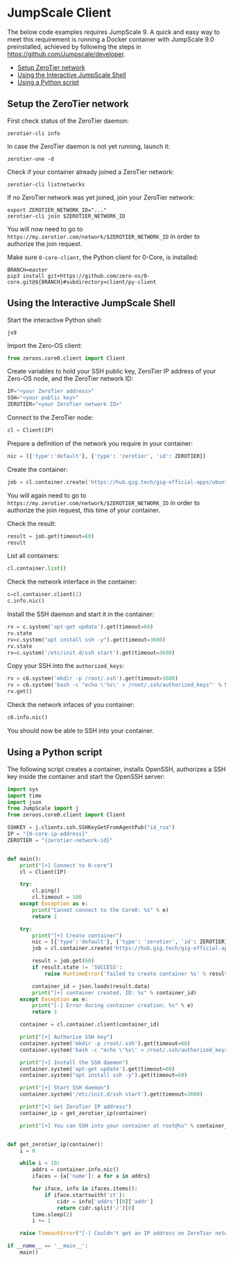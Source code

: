 # JumpScale Client

The below code examples requires JumpScale 9. A quick and easy way to meet this requirement is running a Docker container with JumpScale 9.0 preinstalled, achieved by following the steps in https://github.com/Jumpscale/developer.

- [Setup ZeroTier network](#setup-the-zerotier-network)
- [Using the Interactive JumpScale Shell](#using-the-interactive-jumpscale-shell)
- [Using a Python script](#using-a-python-script)

## Setup the ZeroTier network

First check status of the ZeroTier daemon:
```shell
zerotier-cli info
```

In case the ZeroTier daemon is not yet running, launch it:
```shell
zerotier-one -d
```

Check if your container already joined a ZeroTier network:
```shell
zerotier-cli listnetworks
```

If no ZeroTier network was yet joined, join your ZeroTier network:
```shell
export ZEROTIER_NETWORK_ID="..."
zerotier-cli join $ZEROTIER_NETWORK_ID
```

You will now need to go to `https://my.zerotier.com/network/$ZEROTIER_NETWORK_ID` in order to authorize the join request.

Make sure `0-core-client`, the Python client for 0-Core, is installed:
```shell
BRANCH=master
pip3 install git+https://github.com/zero-os/0-core.git@${BRANCH}#subdirectory=client/py-client
```

## Using the Interactive JumpScale Shell

Start the interactive Python shell:
```shell
js9
```

Import the Zero-OS client:
```python
from zeroos.core0.client import Client
```

Create variables to hold your SSH public key, ZeroTier IP address of your Zero-OS node, and the ZeroTier network ID:
```python
IP="<your ZeroTier address>"
SSH="<your public key>"
ZEROTIER="<your ZeroTier network ID>"
```

Connect to the ZeroTier node:
```python
cl = Client(IP)
```

Prepare a definition of the network you require in your container:
```python
nic = [{'type':'default'}, {'type': 'zerotier', 'id': ZEROTIER}]
```

Create the container:
```python
job = cl.container.create('https://hub.gig.tech/gig-official-apps/ubuntu1604.flist', nics=nic, storage='ardb://hub.gig.tech:16379')
```

You will again need to go to `https://my.zerotier.com/network/$ZEROTIER_NETWORK_ID` in order to authorize the join request, this time of your container.

Check the result:
```python
result = job.get(timeout=60)
result
```

List all containers:
```python
cl.container.list()
```

Check the network interface in the container:
```python
c=cl.container.client(1)
c.info.nic()
```

Install the SSH daemon and start it in the container:
```python
rv = c.system('apt-get update').get(timeout=60)
rv.state
rv=c.system("apt install ssh -y").get(timeout=3600)
rv.state
rv=c.system('/etc/init.d/ssh start').get(timeout=3600)
```

Copy your SSH into the `authorized_keys`:
```python
rv = c6.system('mkdir -p /root/.ssh').get(timeout=3600)
rv = c6.system('bash -c "echo \'%s\' > /root/.ssh/authorized_keys"' % SSHKEY)
rv.get()
```

Check the network infaces of you container:
```python
c6.info.nic()
```

You should now be able to SSH into your container.

## Using a Python script

The following script creates a container, installs OpenSSH, authorizes a SSH key inside the container and start the OpenSSH server:

```python
import sys
import time
import json
from JumpScale import j
from zeroos.core0.client import Client

SSHKEY = j.clients.ssh.SSHKeyGetFromAgentPub("id_rsa")
IP = "{0-core-ip-address}"
ZEROTIER = "{zerotier-network-id}"


def main():
    print("[+] Connect to 0-core")
    cl = Client(IP)

    try:
        cl.ping()
        cl.timeout = 100
    except Exception as e:
        print("Cannot connect to the Core0: %s" % e)
        return 1

    try:
        print("[+] Create container")
        nic = [{'type':'default'}, {'type': 'zerotier', 'id': ZEROTIER}]
        job = cl.container.create('https://hub.gig.tech/gig-official-apps/ubuntu1604.flist', nics=nic, storage='ardb://hub.gig.tech:16379')

        result = job.get(60)
        if result.state != 'SUCCESS':
            raise RuntimeError('failed to create container %s' % result.data)

        container_id = json.loads(result.data)
        print("[+] container created, ID: %s" % container_id)
    except Exception as e:
        print("[-] Error during container creation: %s" % e)
        return 1

    container = cl.container.client(container_id)

    print("[+] Authorize SSH key")
    container.system('mkdir -p /root/.ssh').get(timeout=60)
    container.system('bash -c "echo \'%s\' > /root/.ssh/authorized_keys"' % SSHKEY).get(timeout=60)

    print("[+] Install the SSH daemon")
    container.system('apt-get update').get(timeout=60)
    container.system("apt install ssh -y").get(timeout=60)

    print("[+] Start SSH daemon")
    container.system('/etc/init.d/ssh start').get(timeout=3600)

    print("[+] Get ZeroTier IP address")
    container_ip = get_zerotier_ip(container)

    print("[+] You can SSH into your container at root@%s" % container_ip)


def get_zerotier_ip(container):
    i = 0

    while i < 10:
        addrs = container.info.nic()
        ifaces = {a['name']: a for a in addrs}

        for iface, info in ifaces.items():
            if iface.startswith('zt'):
                cidr = info['addrs'][0]['addr']
                return cidr.split('/')[0]
        time.sleep(2)
        i += 1

    raise TimeoutError("[-] Couldn't get an IP address on ZeroTier network")

if __name__ == '__main__':
    main()
```
